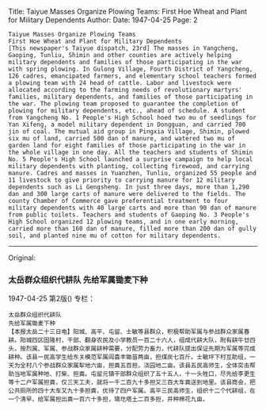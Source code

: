Title: Taiyue Masses Organize Plowing Teams: First Hoe Wheat and Plant for Military Dependents
Author:
Date: 1947-04-25
Page: 2

    Taiyue Masses Organize Plowing Teams
    First Hoe Wheat and Plant for Military Dependents
    [This newspaper's Taiyue dispatch, 23rd] The masses in Yangcheng, Gaoping, Tunliu, Shimin and other counties are actively helping military dependents and families of those participating in the war with spring plowing. In Gulong Village, Fourth District of Yangcheng, 126 cadres, emancipated farmers, and elementary school teachers formed a plowing team with 24 head of cattle. Labor and livestock were allocated according to the farming needs of revolutionary martyrs' families, military dependents, and families of those participating in the war. The plowing team proposed to guarantee the completion of plowing for military dependents, etc., ahead of schedule. A student from Yangcheng No. 1 People's High School hoed two mu of seedlings for Yan Xifeng, a model military dependent in Dongguan, and carried 700 jin of coal. The mutual aid group in Pingxia Village, Shimin, plowed six mu of land, carried 500 dan of manure, and watered two mu of garden land for eight families of those participating in the war in the whole village in one day. All the teachers and students of Shimin No. 5 People's High School launched a surprise campaign to help local military dependents with planting, collecting firewood, and carrying manure. Cadres and masses in Yuanzhen, Tunliu, organized 55 people and 11 livestock to give priority to carrying manure for 12 military dependents such as Li Gengsheng. In just three days, more than 1,290 dan and 300 large carts of manure were delivered to the fields. The county Chamber of Commerce gave preferential treatment to four military dependents with 40 large carts and more than 90 dan of manure from public toilets. Teachers and students of Gaoping No. 3 People's High School organized 12 plowing teams, and in one early morning, carried more than 160 dan of manure, filled more than 200 dan of gully soil, and planted nine mu of cotton for military dependents.



<hr /> 

Original: 


### 太岳群众组织代耕队  先给军属锄麦下种

1947-04-25
第2版()
专栏：

    太岳群众组织代耕队
    先给军属锄麦下种
    【本报太岳二十三日电】阳城、高平、屯留、士敏等县群众，积极帮助军属与参战群众家属春耕。阳城四区固隆村，干部、翻身农民及小学教员一百二十六人，组成代耕大队，附有耕牛廿四头，按烈属、军属、参战群众家属耕种需要，分配劳力畜力，代耕队提出保证先期为军属等完成耕种。该县一民高学生给东关模范军属阎喜丰锄苗两亩，担煤炭七百斤。士敏坪下村互助组，一天为全村八个参战群众家属犁地六亩，担粪五百担，浇园地二亩。该县五民高师生，全体突击帮助当地军属种地、打柴、担粪。屯留元镇干部群众组织了五十五人，十一头牲口，尽先给李更生等十二户军属担粪，仅三天工夫，就将一千二百九十多担又三百大车粪送到地里。该县商会，把公共厕所的四十大车又九十多担粪，优待了四户军属。高平三民高师生，组织十二个代耕组，在一个清早，给军属担出粪一百六十多担，填圪塔土二百多担，并种棉花九亩。
